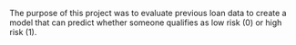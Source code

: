 The purpose of this project was to evaluate previous loan data to create a model that can predict whether someone qualifies as low risk (0) or high risk (1). 
